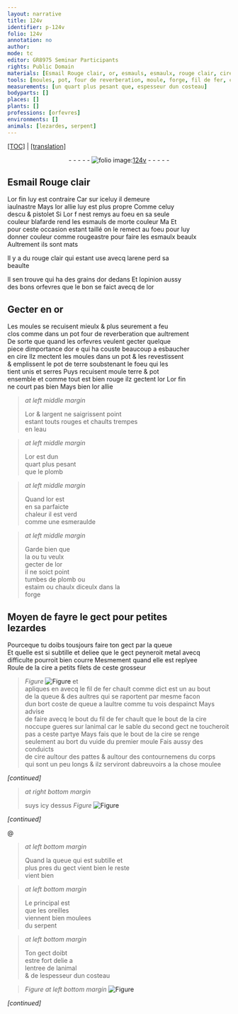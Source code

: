 ```yaml
---
layout: narrative
title: 124v
identifier: p-124v
folio: 124v
annotation: no
author:
mode: tc
editor: GR8975 Seminar Participants
rights: Public Domain
materials: [Esmail Rouge clair, or, esmauls, esmaulx, rouge clair, cire, terre, or fin, or allie, argent, eau, plomb, esmeraulde, estaim, chaulx diceulx, metal, fil de fer]
tools: [moules, pot, four de reverberation, moule, forge, fil de fer, costeau]
measurements: [un quart plus pesant que, espesseur dun costeau]
bodyparts: []
places: []
plants: []
professions: [orfevres]
environments: []
animals: [lezardes, serpent]
---
```


<p><a href="{{ site.baseurl }}/diplomatic/">[TOC]</a> | <a href="{{ site.baseurl }}/texts/p-124v_tl/" target="_blank">[translation]</a></p><div class="folio" align="center">- - - - - <a href="http://gallica.bnf.fr/ark:/12148/btv1b10500001g/f254.image" target="_blank"><img src="https://cu-mkp.github.io/2017-workshop-edition/assets/photo-icon.png" alt="folio image: " style="display:inline-block; margin-bottom:-3px;"/>124v</a> - - - - - </div>  
  

## <span class="m"><span class="add">Esmail</span> Rouge clair</span>

 
L<span class="m">or</span> fin luy est contraire Car <span class="del"><span class="ill"></span></span> sur iceluy il demeure<br/> iaulnastre Mays l<span class="m">or</span> allie luy est plus propre Comme celuy<br/> d<span class="cn">escu</span> & <span class="cn">pistolet</span> <span class="del">Si</span> L<span class="m">or</span> <span class="del">f</span> <span class="del">nest remys au foeu</span> en sa seule<br/> couleur blafarde rend les <span class="m">esmauls</span> de morte couleur <span class="del">Ma</span> Et<br/> pour ceste occasion estant taillé on le remect au foeu pour luy<br/> donner couleur co<span class="exp">mm</span>e rougeastre pour faire les <span class="m">esmaulx</span> beaulx<br/> <span class="add">Aultrem<span class="exp">ent</span> ils sont mats</span>
 
Il y a du <span class="m">rouge clair</span> qui estant use avecq larene perd sa<br/> beaulte
 
Il sen trouve qui ha des grains d<span class="m">or</span> dedans Et lopinion aussy<br/> des bons <span class="pro">orfevres</span> que le bon se faict avecq de l<span class="m">or</span>
 
 
  

## Gecter en <span class="m">or</span>

 
Les <span class="tl">moules</span> se recuisent mieulx & plus seurement a feu<br/> clos co<span class="exp">mm</span>e dans un <span class="del"><span class="tl">pot</span></span> <span class="tl">four de reverberation</span> que aultrement<br/> De sorte que quand les <span class="pro">orfevres</span> veulent gecter quelque<br/> piece dimportance <span class="del">d<span class="m">or</span> e</span> qui ha couste beaucoup a esbaucher<br/> en <span class="m">cire</span> Ilz mectent les <span class="tl">moules</span> dans un <span class="tl">pot</span> & les revestissent<br/> & emplissent le <span class="tl">pot</span> de <span class="m">terre</span> soubstenant le foeu qui les<br/> tient unis et serres Puys recuisent <span class="tl">moule</span> <span class="m">terre</span> & <span class="tl">pot</span><br/> ensemble et co<span class="exp">mm</span>e tout est bien rouge ilz gectent l<span class="m">or</span> L<span class="m">or fin</span><br/> ne court pas bien Mays bien l<span class="m">or allie</span>
 
> *at left middle margin*
> 
> 
>   L<span class="m">or</span> & l<span class="m">argent</span> ne saigrissent point<br/> estant touts rouges et chaults trempes<br/> en l<span class="m">eau</span>
 
> *at left middle margin*
> 
> 
>   L<span class="m">or</span> est d<span class="ms">un<br/> quart plus pesa<span class="exp">n</span>t<br/> que</span> le <span class="m">plomb</span>
 
> *at left middle margin*
> 
> 
>   Quand l<span class="m">or</span> est<br/> en sa parfaicte<br/> chaleur il est verd<br/> co<span class="exp">mm</span>e une <span class="m">esmeraulde</span>
 
> *at left middle margin*
> 
> 
>   Garde bien que<br/> la ou tu veulx<br/> gecter de l<span class="m">or</span><br/> il ne soict point<br/> tumbes de <span class="m">plomb</span> ou<br/> <span class="m">estaim</span> ou <span class="m">chaulx diceulx</span> dans la<br/> <span class="tl">forge</span>
 
 
  

## Moyen de fayre le gect pour petites<br/> <span class="al">lezardes</span>

 
Pourceque tu doibs tousjours faire ton gect par la queue<br/> Et quelle est si subtille et deliee que le <span class="del">gect peyneroit</span> <span class="m">metal</span> avecq<br/> difficulte pourroit bien courre Mesmement quand elle est replyee<br/> Roule de la <span class="m">cire</span> a petits filets de ceste grosseur 
> *Figure*
> <a href="https://drive.google.com/open?id=0B9-oNrvWdlO5dWU4UEtpX0hBV0k" target="_blank"><img src="https://cu-mkp.github.io/GR8975-edition/assets/photo-icon.png" alt="Figure" style="display:inline-block; margin-bottom:-3px;"/></a>
 et<br/> apliques en avecq le <span class="tl"><span class="m">fil de fer</span></span> chault co<span class="exp">mm</span>e dict est un au bout<br/> de la queue & des aultres qui se raportent par mesme facon<br/> dun <span class="del">bort</span> <span class="add">coste</span> de queue a laultre co<span class="exp">mm</span>e tu vois despainct Mays advise<br/> de faire avecq le bout du <span class="tl"><span class="m">fil de fer</span></span> chault que le bout de la <span class="m">cire</span><br/> noccupe gueres sur lanimal car le sable du second gect ne toucheroit<br/> pas a ceste partye Mays fais que le bout de la <span class="m">cire</span> se renge<br/> seulem<span class="exp">ent</span> au bort du vuide du premier <span class="tl">moule</span> Fais aussy des conduicts<br/> de <span class="m">cire</span> aultour des pattes & aultour des contournemens du corps<br/> qui sont un peu longs & ilz serviront dabreuvoirs a la chose moulee<br/>
 
*[continued]*
 
> *at right bottom margin*
> 
> 
>   <span class="add">suys icy dessus</span> 
> *Figure*
> <a href="https://drive.google.com/open?id=0B9-oNrvWdlO5STY2ZEpOSXFVWXc" target="_blank"><img src="https://cu-mkp.github.io/GR8975-edition/assets/photo-icon.png" alt="Figure" style="display:inline-block; margin-bottom:-3px;"/></a>
 
*[continued]*
 
 @ 
> *at left bottom margin*
> 
> 
>   <span class="add">Quand la queue qui est subtille et<br/> plus pres du gect vient bien le reste<br/> vient bien</span>
 
> *at left bottom margin*
> 
> 
>  Le principal est<br/> que les oreilles<br/> viennent bien moulees<br/> du <span class="al">serpent</span>
 
> *at left bottom margin*
> 
> 
>  Ton gect doibt<br/> estre fort delie a<br/> lentree de lanimal<br/> & de l<span class="ms">espesseur dun <span class="tl">costeau</span></span>
 
> *Figure*
> *at left bottom margin*
> <a href="https://drive.google.com/open?id=0B9-oNrvWdlO5aGQ0OTFCTklrQ0k" target="_blank"><img src="https://cu-mkp.github.io/GR8975-edition/assets/photo-icon.png" alt="Figure" style="display:inline-block; margin-bottom:-3px;"/></a>
 
*[continued]*
 

